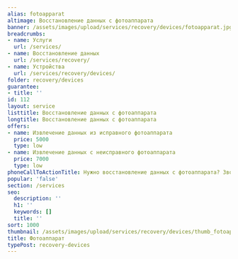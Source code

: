 ```yaml
---
alias: fotoapparat
altimage: Восстановление данных с фотоаппарата
banner: /assets/images/upload/services/recovery/devices/fotoapparat.jpg
breadcrumbs:
- name: Услуги
  url: /services/
- name: Восстановление данных
  url: /services/recovery/
- name: Устройства
  url: /services/recovery/devices/
folder: recovery/devices
guarantee:
- title: ''
id: 112
layout: service
listtitle: Восстановление данных с фотоаппарата
longtitle: Восстановление данных с фотоаппарата
offers:
- name: Извлечение данных из исправного фотоаппарата
  price: 5000
  type: low
- name: Извлечение данных с неисправного фотоаппарата
  price: 7000
  type: low
phoneCallToActionTitle: Нужно восстановление данных с фотоаппарата? Звоните!
popular: 'false'
section: /services
seo:
  description: ''
  h1: ''
  keywords: []
  title: ''
sort: 1000
thumbnail: /assets/images/upload/services/recovery/devices/thumb_fotoapparat.jpg
title: Фотоаппарат
typePost: recovery-devices
---
```

